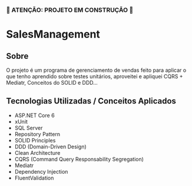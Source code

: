 ### 🚧 ATENÇÃO: PROJETO EM CONSTRUÇÃO 🚧

# SalesManagement

## Sobre
O projeto é um programa de gerenciamento de vendas feito para aplicar o que tenho aprendido sobre testes unitários, aproveitei e apliquei CQRS + Mediatr, Conceitos do SOLID e DDD...
<br>

  
 
 ## Tecnologias Utilizadas / Conceitos Aplicados
 - ASP.NET Core 6
  - xUnit
  - SQL Server
  - Repository Pattern
 - SOLID Principles
 - DDD  (Domain-Driven Design)
 - Clean Architecture
- CQRS (Command Query Responsability Segregation)
- Mediatr
- Dependency Injection
- FluentValidation

